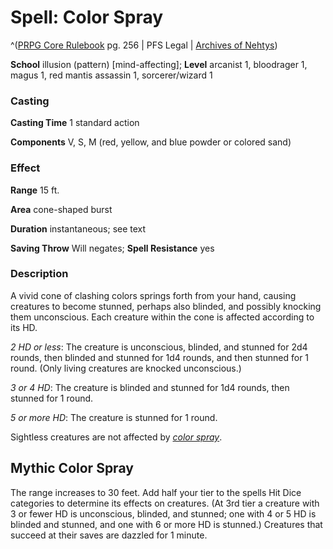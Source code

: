 # Spell: Color Spray

^([PRPG Core Rulebook][ss-color-spray] pg. 256 | PFS Legal | [Archives of Nehtys][sn-color-spray])

**School** illusion (pattern) [mind-affecting]; **Level** arcanist 1, bloodrager 1, magus 1, red mantis assassin 1, sorcerer/wizard 1

### Casting

**Casting Time** 1 standard action  

**Components** V, S, M (red, yellow, and blue powder or colored sand)

### Effect

**Range** 15 ft.  

**Area** cone-shaped burst  

**Duration** instantaneous; see text  

**Saving Throw** Will negates; **Spell Resistance** yes

### Description

A vivid cone of clashing colors springs forth from your hand, causing creatures to become stunned, perhaps also blinded, and possibly knocking them unconscious. Each creature within the cone is affected according to its HD.  

_2 HD or less_: The creature is unconscious, blinded, and stunned for 2d4 rounds, then blinded and stunned for 1d4 rounds, and then stunned for 1 round. (Only living creatures are knocked unconscious.)  

_3 or 4 HD_: The creature is blinded and stunned for 1d4 rounds, then stunned for 1 round.  

_5 or more HD_: The creature is stunned for 1 round.  

Sightless creatures are not affected by _[color spray]_.

## Mythic Color Spray

The range increases to 30 feet. Add half your tier to the spells Hit Dice categories to determine its effects on creatures. (At 3rd tier a creature with 3 or fewer HD is unconscious, blinded, and stunned; one with 4 or 5 HD is blinded and stunned, and one with 6 or more HD is stunned.) Creatures that succeed at their saves are dazzled for 1 minute.

[ss-color-spray]: http://paizo.com/pathfinderRPG/v57
[sn-color-spray]: http://www.archivesofnethys.com/SpellDisplay.aspx?ItemName=Color%20Spray
[color spray]: http://www.archivesofnethys.com/SpellDisplay.aspx?ItemName=color%20spray